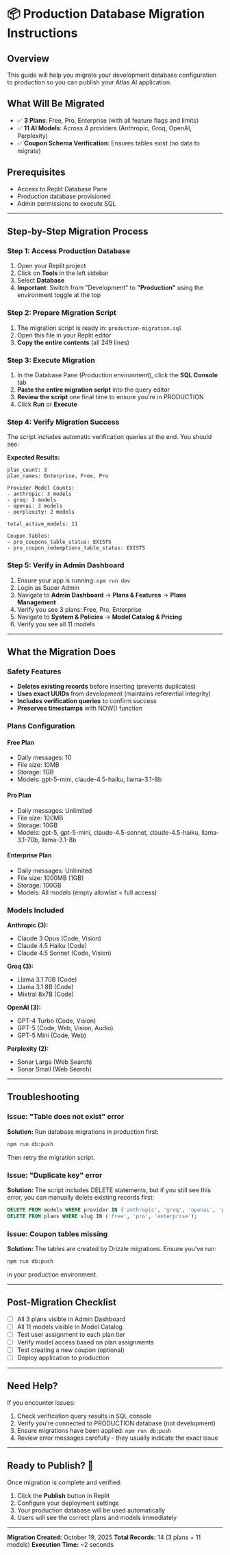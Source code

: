 # 📦 Production Database Migration Instructions

## Overview
This guide will help you migrate your development database configuration to production so you can publish your Atlas AI application.

## What Will Be Migrated
- ✅ **3 Plans**: Free, Pro, Enterprise (with all feature flags and limits)
- ✅ **11 AI Models**: Across 4 providers (Anthropic, Groq, OpenAI, Perplexity)
- ✅ **Coupon Schema Verification**: Ensures tables exist (no data to migrate)

## Prerequisites
- Access to Replit Database Pane
- Production database provisioned
- Admin permissions to execute SQL

---

## Step-by-Step Migration Process

### Step 1: Access Production Database
1. Open your Replit project
2. Click on **Tools** in the left sidebar
3. Select **Database**
4. **Important**: Switch from "Development" to **"Production"** using the environment toggle at the top

### Step 2: Prepare Migration Script
1. The migration script is ready in: `production-migration.sql`
2. Open this file in your Replit editor
3. **Copy the entire contents** (all 249 lines)

### Step 3: Execute Migration
1. In the Database Pane (Production environment), click the **SQL Console** tab
2. **Paste the entire migration script** into the query editor
3. **Review the script** one final time to ensure you're in PRODUCTION
4. Click **Run** or **Execute**

### Step 4: Verify Migration Success
The script includes automatic verification queries at the end. You should see:

**Expected Results:**
```
plan_count: 3
plan_names: Enterprise, Free, Pro

Provider Model Counts:
- anthropic: 3 models
- groq: 3 models  
- openai: 3 models
- perplexity: 2 models

total_active_models: 11

Coupon Tables:
- pro_coupons_table_status: EXISTS
- pro_coupon_redemptions_table_status: EXISTS
```

### Step 5: Verify in Admin Dashboard
1. Ensure your app is running: `npm run dev`
2. Login as Super Admin
3. Navigate to **Admin Dashboard** → **Plans & Features** → **Plans Management**
4. Verify you see 3 plans: Free, Pro, Enterprise
5. Navigate to **System & Policies** → **Model Catalog & Pricing**
6. Verify you see all 11 models

---

## What the Migration Does

### Safety Features
- **Deletes existing records** before inserting (prevents duplicates)
- **Uses exact UUIDs** from development (maintains referential integrity)
- **Includes verification queries** to confirm success
- **Preserves timestamps** with NOW() function

### Plans Configuration

#### Free Plan
- Daily messages: 10
- File size: 10MB
- Storage: 1GB
- Models: gpt-5-mini, claude-4.5-haiku, llama-3.1-8b

#### Pro Plan
- Daily messages: Unlimited
- File size: 100MB
- Storage: 10GB
- Models: gpt-5, gpt-5-mini, claude-4.5-sonnet, claude-4.5-haiku, llama-3.1-70b, llama-3.1-8b

#### Enterprise Plan
- Daily messages: Unlimited
- File size: 1000MB (1GB)
- Storage: 100GB
- Models: All models (empty allowlist = full access)

### Models Included
**Anthropic (3):**
- Claude 3 Opus (Code, Vision)
- Claude 4.5 Haiku (Code)
- Claude 4.5 Sonnet (Code, Vision)

**Groq (3):**
- Llama 3.1 70B (Code)
- Llama 3.1 8B (Code)
- Mixtral 8x7B (Code)

**OpenAI (3):**
- GPT-4 Turbo (Code, Vision)
- GPT-5 (Code, Web, Vision, Audio)
- GPT-5 Mini (Code, Web)

**Perplexity (2):**
- Sonar Large (Web Search)
- Sonar Small (Web Search)

---

## Troubleshooting

### Issue: "Table does not exist" error
**Solution:** Run database migrations in production first:
```bash
npm run db:push
```
Then retry the migration script.

### Issue: "Duplicate key" error
**Solution:** The script includes DELETE statements, but if you still see this error, you can manually delete existing records first:
```sql
DELETE FROM models WHERE provider IN ('anthropic', 'groq', 'openai', 'perplexity');
DELETE FROM plans WHERE slug IN ('free', 'pro', 'enterprise');
```

### Issue: Coupon tables missing
**Solution:** The tables are created by Drizzle migrations. Ensure you've run:
```bash
npm run db:push
```
in your production environment.

---

## Post-Migration Checklist
- [ ] All 3 plans visible in Admin Dashboard
- [ ] All 11 models visible in Model Catalog
- [ ] Test user assignment to each plan tier
- [ ] Verify model access based on plan assignments
- [ ] Test creating a new coupon (optional)
- [ ] Deploy application to production

---

## Need Help?
If you encounter issues:
1. Check verification query results in SQL console
2. Verify you're connected to PRODUCTION database (not development)
3. Ensure migrations have been applied: `npm run db:push`
4. Review error messages carefully - they usually indicate the exact issue

---

## Ready to Publish? 🚀
Once migration is complete and verified:
1. Click the **Publish** button in Replit
2. Configure your deployment settings
3. Your production database will be used automatically
4. Users will see the correct plans and models immediately

---

**Migration Created:** October 19, 2025
**Total Records:** 14 (3 plans + 11 models)
**Execution Time:** ~2 seconds

